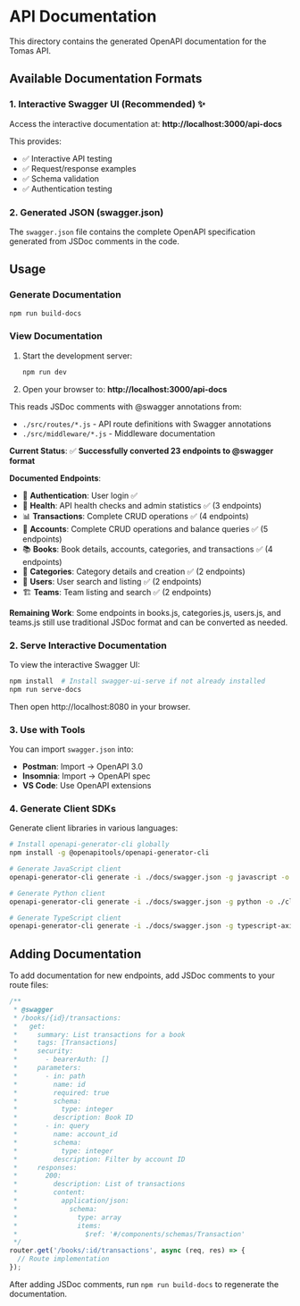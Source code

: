 # API Documentation

This directory contains the generated OpenAPI documentation for the Tomas API.

## Available Documentation Formats

### 1. Interactive Swagger UI (Recommended) ✨
Access the interactive documentation at: **http://localhost:3000/api-docs**

This provides:
- ✅ Interactive API testing
- ✅ Request/response examples  
- ✅ Schema validation
- ✅ Authentication testing

### 2. Generated JSON (swagger.json)
The `swagger.json` file contains the complete OpenAPI specification generated from JSDoc comments in the code.

## Usage

### Generate Documentation
```bash
npm run build-docs
```

### View Documentation
1. Start the development server:
   ```bash
   npm run dev
   ```
2. Open your browser to: **http://localhost:3000/api-docs**

This reads JSDoc comments with @swagger annotations from:
- `./src/routes/*.js` - API route definitions with Swagger annotations
- `./src/middleware/*.js` - Middleware documentation

**Current Status**: ✅ **Successfully converted 23 endpoints to @swagger format**

**Documented Endpoints**:
- 🔐 **Authentication**: User login ✅
- 💊 **Health**: API health checks and admin statistics ✅ (3 endpoints)
- 📊 **Transactions**: Complete CRUD operations ✅ (4 endpoints)
- 🏦 **Accounts**: Complete CRUD operations and balance queries ✅ (5 endpoints)
- 📚 **Books**: Book details, accounts, categories, and transactions ✅ (4 endpoints)
- 📖 **Categories**: Category details and creation ✅ (2 endpoints)
- 👥 **Users**: User search and listing ✅ (2 endpoints)
- 🏗️ **Teams**: Team listing and search ✅ (2 endpoints)


**Remaining Work**: Some endpoints in books.js, categories.js, users.js, and teams.js still use traditional JSDoc format and can be converted as needed.

### 2. Serve Interactive Documentation

To view the interactive Swagger UI:

```bash
npm install  # Install swagger-ui-serve if not already installed
npm run serve-docs
```

Then open http://localhost:8080 in your browser.

### 3. Use with Tools

You can import `swagger.json` into:
- **Postman**: Import → OpenAPI 3.0
- **Insomnia**: Import → OpenAPI spec
- **VS Code**: Use OpenAPI extensions

### 4. Generate Client SDKs

Generate client libraries in various languages:

```bash
# Install openapi-generator-cli globally
npm install -g @openapitools/openapi-generator-cli

# Generate JavaScript client
openapi-generator-cli generate -i ./docs/swagger.json -g javascript -o ./client-js

# Generate Python client
openapi-generator-cli generate -i ./docs/swagger.json -g python -o ./client-python

# Generate TypeScript client
openapi-generator-cli generate -i ./docs/swagger.json -g typescript-axios -o ./client-ts
```

## Adding Documentation

To add documentation for new endpoints, add JSDoc comments to your route files:

```javascript
/**
 * @swagger
 * /books/{id}/transactions:
 *   get:
 *     summary: List transactions for a book
 *     tags: [Transactions]
 *     security:
 *       - bearerAuth: []
 *     parameters:
 *       - in: path
 *         name: id
 *         required: true
 *         schema:
 *           type: integer
 *         description: Book ID
 *       - in: query
 *         name: account_id
 *         schema:
 *           type: integer
 *         description: Filter by account ID
 *     responses:
 *       200:
 *         description: List of transactions
 *         content:
 *           application/json:
 *             schema:
 *               type: array
 *               items:
 *                 $ref: '#/components/schemas/Transaction'
 */
router.get('/books/:id/transactions', async (req, res) => {
  // Route implementation
});
```

After adding JSDoc comments, run `npm run build-docs` to regenerate the documentation.

